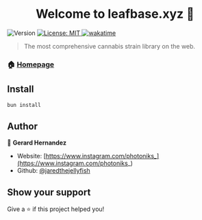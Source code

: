 <h1 align="center">Welcome to leafbase.xyz 👋 </h1> 
<p>
  <img alt="Version" src="https://img.shields.io/badge/version-0.2.0-blue.svg?cacheSeconds=2592000" />
  <a href="#" target="_blank">
    <img alt="License: MIT" src="https://img.shields.io/badge/License-MIT-yellow.svg" />
  </a>
  <a href="https://wakatime.com/badge/user/61cabc84-7492-4f6a-b301-5bbbdd324bc5/project/5d1cd45b-d781-442d-838e-f453723d9542"><img src="https://wakatime.com/badge/user/61cabc84-7492-4f6a-b301-5bbbdd324bc5/project/5d1cd45b-d781-442d-838e-f453723d9542.svg" alt="wakatime"></a>
</p>

> The most comprehensive cannabis strain library on the web.

### 🏠 [Homepage](https://leafbase.xyz)

## Install

```sh
bun install
```

## Author

👤 **Gerard Hernandez**

- Website: [https://www.instagram.com/photoniks_](https://www.instagram.com/photoniks_)
- Github: [@jaredthejellyfish](https://github.com/jaredthejellyfish)

## Show your support

Give a ⭐️ if this project helped you!
